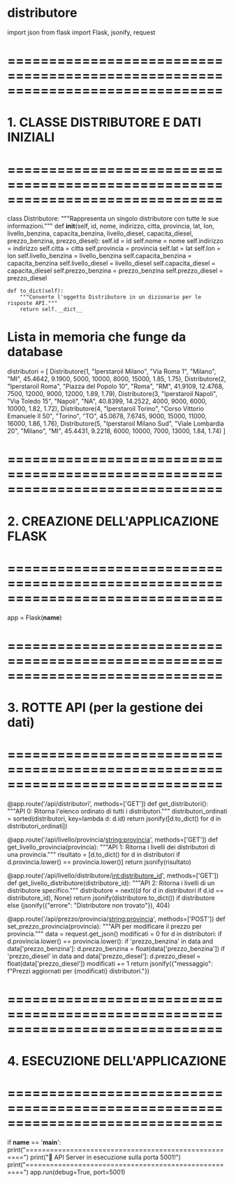 # distributore
import json
from flask import Flask, jsonify, request

# ==============================================================================
# 1. CLASSE DISTRIBUTORE E DATI INIZIALI
# ==============================================================================

class Distributore:
    """Rappresenta un singolo distributore con tutte le sue informazioni."""
    def __init__(self, id, nome, indirizzo, citta, provincia, lat, lon, livello_benzina, capacita_benzina, livello_diesel, capacita_diesel, prezzo_benzina, prezzo_diesel):
        self.id = id
        self.nome = nome
        self.indirizzo = indirizzo
        self.citta = citta
        self.provincia = provincia
        self.lat = lat
        self.lon = lon
        self.livello_benzina = livello_benzina
        self.capacita_benzina = capacita_benzina
        self.livello_diesel = livello_diesel
        self.capacita_diesel = capacita_diesel
        self.prezzo_benzina = prezzo_benzina
        self.prezzo_diesel = prezzo_diesel

    def to_dict(self):
        """Converte l'oggetto Distributore in un dizionario per le risposte API."""
        return self.__dict__

# Lista in memoria che funge da database
distributori = [
    Distributore(1, "Iperstaroil Milano", "Via Roma 1", "Milano", "MI", 45.4642, 9.1900, 5000, 10000, 8000, 15000, 1.85, 1.75),
    Distributore(2, "Iperstaroil Roma", "Piazza del Popolo 10", "Roma", "RM", 41.9109, 12.4768, 7500, 12000, 9000, 12000, 1.89, 1.79),
    Distributore(3, "Iperstaroil Napoli", "Via Toledo 15", "Napoli", "NA", 40.8399, 14.2522, 4000, 9000, 6000, 10000, 1.82, 1.72),
    Distributore(4, "Iperstaroil Torino", "Corso Vittorio Emanuele II 50", "Torino", "TO", 45.0678, 7.6745, 9000, 15000, 11000, 16000, 1.86, 1.76),
    Distributore(5, "Iperstaroil Milano Sud", "Viale Lombardia 20", "Milano", "MI", 45.4431, 9.2218, 6000, 10000, 7000, 13000, 1.84, 1.74)
]

# ==============================================================================
# 2. CREAZIONE DELL'APPLICAZIONE FLASK
# ==============================================================================

app = Flask(__name__)

# ==============================================================================
# 3. ROTTE API (per la gestione dei dati)
# ==============================================================================

@app.route('/api/distributori', methods=['GET'])
def get_distributori():
    """API 0: Ritorna l'elenco ordinato di tutti i distributori."""
    distributori_ordinati = sorted(distributori, key=lambda d: d.id)
    return jsonify([d.to_dict() for d in distributori_ordinati])

@app.route('/api/livello/provincia/<string:provincia>', methods=['GET'])
def get_livello_provincia(provincia):
    """API 1: Ritorna i livelli dei distributori di una provincia."""
    risultato = [d.to_dict() for d in distributori if d.provincia.lower() == provincia.lower()]
    return jsonify(risultato)

@app.route('/api/livello/distributore/<int:distributore_id>', methods=['GET'])
def get_livello_distributore(distributore_id):
    """API 2: Ritorna i livelli di un distributore specifico."""
    distributore = next((d for d in distributori if d.id == distributore_id), None)
    return jsonify(distributore.to_dict()) if distributore else (jsonify({"errore": "Distributore non trovato"}), 404)

@app.route('/api/prezzo/provincia/<string:provincia>', methods=['POST'])
def set_prezzo_provincia(provincia):
    """API per modificare il prezzo per provincia."""
    data = request.get_json()
    modificati = 0
    for d in distributori:
        if d.provincia.lower() == provincia.lower():
            if 'prezzo_benzina' in data and data['prezzo_benzina']:
                d.prezzo_benzina = float(data['prezzo_benzina'])
            if 'prezzo_diesel' in data and data['prezzo_diesel']:
                d.prezzo_diesel = float(data['prezzo_diesel'])
            modificati += 1
    return jsonify({"messaggio": f"Prezzi aggiornati per {modificati} distributori."})

# ==============================================================================
# 4. ESECUZIONE DELL'APPLICAZIONE
# ==============================================================================

if __name__ == '__main__':
    print("=====================================================")
    print("🚀 API Server in esecuzione sulla porta 5001!")
    print("=====================================================")
    app.run(debug=True, port=5001)